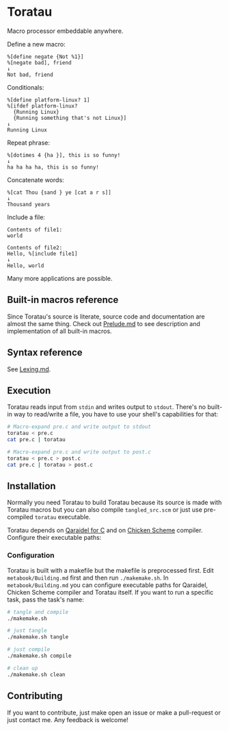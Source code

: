 # Toratau

Macro processor embeddable anywhere.

Define a new macro:

```
%[define negate {Not %1}]
%[negate bad], friend
↓
Not bad, friend
```

Conditionals:

```
%[define platform-linux? 1]
%[ifdef platform-linux?
  {Running Linux}
  {Running something that's not Linux}]
↓
Running Linux
```

Repeat phrase:

```
%[dotimes 4 {ha }], this is so funny!
↓
ha ha ha ha, this is so funny!
```

Concatenate words:

```
%[cat Thou {sand } ye [cat a r s]]
↓
Thousand years
```

Include a file:

```
Contents of file1:
world

Contents of file2:
Hello, %[include file1]
↓
Hello, world
```

Many more applications are possible.

## Built-in macros reference

Since Toratau's source is literate, source code and documentation are almost the same thing. Check out [Prelude.md](srcbook/Prelude.md) to see description and implementation of all built-in macros.

## Syntax reference

See [Lexing.md](srcbook/Lexing.md).

## Execution

Toratau reads input from `stdin` and writes output to `stdout`. There's no built-in way to read/write a file, you have to use your shell's capabilities for that:

```bash
# Macro-expand pre.c and write output to stdout
toratau < pre.c
cat pre.c | toratau

# Macro-expand pre.c and write output to post.c
toratau < pre.c > post.c
cat pre.c | toratau > post.c
```

## Installation

Normally you need Toratau to build Toratau because its source is made with Toratau macros but you can also compile `tangled_src.scm` or just use pre-compiled `toratau` executable.

Toratau depends on [Qaraidel for C](https://github.com/bouncepaw/qara2c) and on [Chicken Scheme](https://www.call-cc.org/) compiler. Configure their executable paths:

### Configuration

Toratau is built with a makefile but the makefile is preprocessed first. Edit `metabook/Building.md` first and then run `./makemake.sh`. In `metabook/Building.md` you can configure executable paths for Qaraidel, Chicken Scheme compiler and Toratau itself. If you want to run a specific task, pass the task's name:

```bash
# tangle and compile
./makemake.sh

# just tangle
./makemake.sh tangle

# just compile
./makemake.sh compile

# clean up
./makemake.sh clean
```

## Contributing

If you want to contribute, just make open an issue or make a pull-request or just contact me. Any feedback is welcome!

